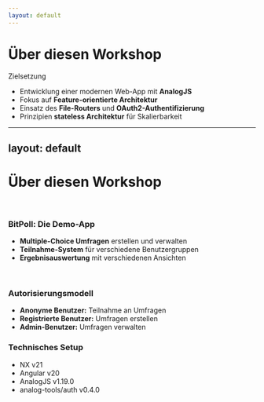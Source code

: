 ```yaml
---
layout: default
---
```


# Über diesen Workshop
Zielsetzung

- Entwicklung einer modernen Web-App mit **AnalogJS**
- Fokus auf **Feature-orientierte Architektur**
- Einsatz des **File-Routers** und **OAuth2-Authentifizierung**
- Prinzipien **stateless Architektur** für Skalierbarkeit


---
layout: default
---

# Über diesen Workshop

<br>

### BitPoll: Die Demo-App

- <carbon-chart-bar /> **Multiple-Choice Umfragen** erstellen und verwalten
- <carbon-group /> **Teilnahme-System** für verschiedene Benutzergruppen
- <carbon-chart-pie /> **Ergebnisauswertung** mit verschiedenen Ansichten

<br>

<div class="flex">

<div class="flex-1">

### Autorisierungsmodell

- <carbon-user-avatar /> **Anonyme Benutzer:** Teilnahme an Umfragen
- <carbon-user /> **Registrierte Benutzer:** Umfragen erstellen
- <carbon-user-role /> **Admin-Benutzer:** Umfragen verwalten

</div>
<div class="flex-1">

### Technisches Setup

- <carbon-cube /> NX v21
- <logos-angular-icon /> Angular v20
- <carbon-code /> AnalogJS v1.19.0
- <carbon-security /> analog-tools/auth v0.4.0

</div>

</div>